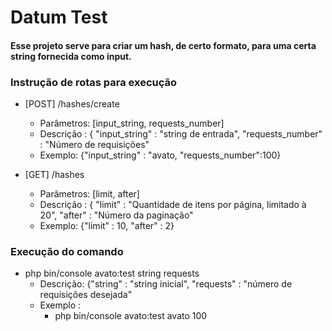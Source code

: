# Datum Test
#### Esse projeto serve para criar um hash, de certo formato, para uma certa string fornecida como input.

### Instrução de rotas para execução

- [POST] /hashes/create
  - Parâmetros: [input_string, requests_number]
  - Descrição : { 
      "input_string" : "string de entrada", 
      "requests_number" : "Número de requisições"
  - Exemplo: {"input_string" : "avato, "requests_number":100}

- [GET] /hashes
  - Parâmetros: [limit, after]
  - Descrição : { 
      "limit" : "Quantidade de itens por página, limitado à 20", 
      "after" : "Número da paginação"
  - Exemplo: {"limit" : 10, "after" : 2}
  
### Execução do comando

 - php bin/console avato:test string requests
    - Descrição: {"string" : "string inicial", "requests" : "número de requisições desejada"
    - Exemplo : 
       - php bin/console avato:test avato 100
